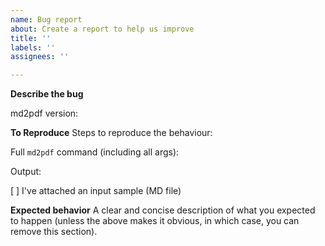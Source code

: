 ```yaml
---
name: Bug report
about: Create a report to help us improve
title: ''
labels: ''
assignees: ''

---
```


**Describe the bug**

md2pdf version:
<A clear and concise description of the bug goes here>

**To Reproduce**
Steps to reproduce the behaviour:

Full `md2pdf` command (including all args):

Output: 

[ ] I've attached an input sample (MD file)

**Expected behavior**
A clear and concise description of what you expected to happen (unless the above makes it obvious, in which case, you
can remove this section).
